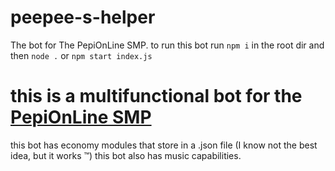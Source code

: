# peepee-s-helper
The bot for The PepiOnLine SMP. to run this bot run `npm i` in the root dir and then `node .` or `npm start index.js`
# this is a multifunctional bot for the [PepiOnLine SMP](https://discord.gg/YGHg2Htck9)
this bot has economy modules that store in a .json file (I know not the best idea, but it works ™) this bot also has music capabilities.
